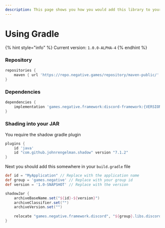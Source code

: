 ```yaml
---
description: This page shows you how you would add this library to your Gradle Project!
---
```


# Using Gradle

{% hint style="info" %}
Current version: `1.0.0-ALPHA-4`
{% endhint %}

### Repository

```groovy
repositories {
    maven { url 'https://repo.negative.games/repository/maven-public/' }
}
```

### Dependencies

```groovy
dependencies {
    implementation 'games.negative.framework:discord-framework:{VERSION}'
}
```

### Shading into your JAR

You require the shadow gradle plugin

```groovy
plugins {
    id 'java'
    id "com.github.johnrengelman.shadow" version "7.1.2"
}
```

Next you should add this somewhere in your `build.gradle` file

```groovy
def id = "MyApplication" // Replace with the application name
def group = 'games.negative' // Replace with your group id
def version = '1.0-SNAPSHOT' // Replace with the version

shadowJar {
    archiveBaseName.set("${id}-${version}")
    archiveClassifier.set("")
    archiveVersion.set("")
    
    relocate "games.negative.framework.discord", "${group}.libs.discord"
}
```
